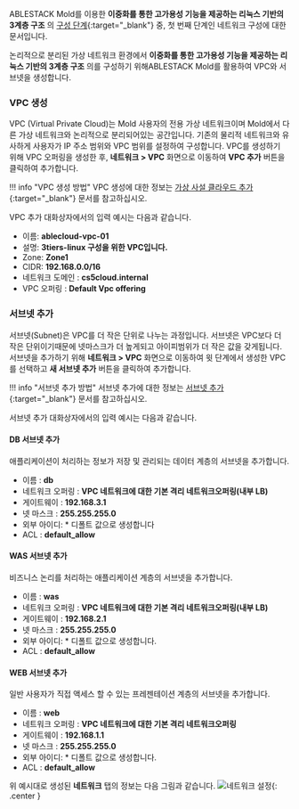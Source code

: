 ABLESTACK Mold를 이용한 **이중화를 통한 고가용성 기능을 제공하는 리눅스 기반의 3계층 구조** 의 [구성 단계](../3tiers-linux-guide-prepare#_4){:target="_blank"} 중, 첫 번째 단계인 네트워크 구성에 대한 문서입니다.

논리적으로 분리된 가상 네트워크 환경에서 **이중화를 통한 고가용성 기능을 제공하는 리눅스 기반의 3계층 구조** 의를 구성하기 위해ABLESTACK Mold를 활용하여 VPC와 서브넷을 생성합니다.

### VPC 생성
VPC (Virtual Private Cloud)는 Mold 사용자의 전용 가상 네트워크이며 Mold에서 다른 가상 네트워크와 논리적으로 분리되어있는 공간입니다. 기존의 물리적 네트워크와 유사하게 사용자가 IP 주소 범위와 VPC 범위를 설정하여 구성합니다.
VPC를 생성하기 위해 VPC 오퍼링을 생성한 후, **네트워크 >  VPC** 화면으로 이동하여 **VPC 추가** 버튼을 클릭하여 추가합니다.

!!! info "VPC 생성 방법"
    VPC 생성에 대한 정보는 [가상 사설 클라우드 추가](../../../../administration/mold/network&traffic-mngt-guide#_30){:target="_blank"} 문서를 참고하십시오.

VPC 추가 대화상자에서의 입력 예시는 다음과 같습니다.

  - 이름: **ablecloud-vpc-01**
  - 설명: **3tiers-linux 구성을 위한 VPC입니다.**
  - Zone: **Zone1**
  - CIDR: **192.168.0.0/16**
  - 네트워크 도메인 : **cs5cloud.internal**
  - VPC 오퍼링 : **Default Vpc offering**

### 서브넷 추가

서브넷(Subnet)은 VPC를 더 작은 단위로 나누는 과정입니다. 서브넷은 VPC보다 더 작은 단위이기때문에 넷마스크가 더 높게되고 아이피범위가 더 작은 값을 갖게됩니다.
서브넷을 추가하기 위해 **네트워크 >  VPC** 화면으로 이동하여 윗 단계에서 생성한 VPC를 선택하고 **새 서브넷 추가** 버튼을 클릭하여 추가합니다.

!!! info "서브넷 추가 방법"
    서브넷 추가에 대한 정보는 [서브넷 추가](../../../../administration/mold/network&traffic-mngt-guide#_31){:target="_blank"} 문서를 참고하십시오.

서브넷 추가 대화상자에서의 입력 예시는 다음과 같습니다.

#### DB 서브넷 추가
애플리케이션이 처리하는 정보가 저장 및 관리되는 데이터 계층의 서브넷을 추가합니다.

- 이름 : **db**
- 네트워크 오퍼링 : **VPC 네트워크에 대한 기본 격리 네트워크오퍼링(내부 LB)**
- 게이트웨이 : **192.168.3.1**
- 넷 마스크 : **255.255.255.0**
- 외부 아이디:  * 디폴트 값으로 생성합니다
- ACL : **default_allow**

#### WAS 서브넷 추가
비즈니스 논리를 처리하는 애플리케이션 계층의 서브넷을 추가합니다.

  - 이름 : **was**
  - 네트워크 오퍼링 : **VPC 네트워크에 대한 기본 격리 네트워크오퍼링(내부 LB)**
  - 게이트웨이 : **192.168.2.1**
  - 넷 마스크 : **255.255.255.0**
  - 외부 아이디: * 디폴트 값으로 생성합니다.
  - ACL : **default_allow**

#### WEB 서브넷 추가
일반 사용자가 직접 액세스 할 수 있는 프레젠테이션 계층의 서브넷을 추가합니다. 

  - 이름 : **web**
  - 네트워크 오퍼링 : **VPC 네트워크에 대한 기본 격리 네트워크오퍼링**
  - 게이트웨이 : **192.168.1.1**
  - 넷 마스크 : **255.255.255.0**
  - 외부 아이디: * 디폴트 값으로 생성합니다.
  - ACL : **default_allow**

위 예시대로 생성된 **네트워크** 탭의 정보는 다음 그림과 같습니다.
![네트워크 설정](../../../assets/images/3tier-linux-architecture-nw-01.png){: .center }

